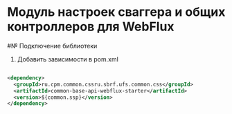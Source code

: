 # Модуль настроек сваггера и общих контроллеров для WebFlux

#№ Подключение библиотеки

1. Добавить зависимости в pom.xml

```xml

<dependency>
  <groupId>ru.cpm.common.cssru.sbrf.ufs.common.css</groupId>
  <artifactId>common-base-api-webflux-starter</artifactId>
  <version>${common.ssp}</version>
</dependency>
```
